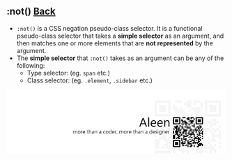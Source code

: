 ## :not() [**Back**](./../pseudoClass.md)

- `:not()` is a CSS negation pseudo-class selector. It is a functional pseudo-class selector that takes a **simple selector** as an argument, and then matches one or more elements that are **not represented** by the argument.
- The **simple selector** that `:not()` takes as an argument can be any of the following:
    - Type selector: (eg. `span` etc.)
    - Class selector: (eg. `.element`, `.sidebar` etc.)

<a href="http://aleen42.github.io/" target="_blank" ><img src="./../../../pic/tail.gif"></a>